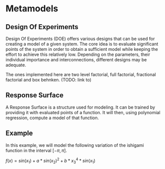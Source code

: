 # Metamodels
## Design Of Experiments

Design Of Experiments (DOE) offers various designs that can be used for creating a model of a given system. The core idea is to evaluate significant points of the system in order to obtain a sufficient model while keeping the effort to achieve this relatively low.
Depending on the parameters, their individual importance and interconnections, different designs may be adequate.

The ones implemented here are two level factorial, full factorial, fractional factorial and box behnken. (TODO: link to)

## Response Surface

A Response Surface is a structure used for modeling. 
It can be trained by providing it with evaluated points of a function.
It will then, using polynomial regression, compute a model of that function.

## Example

In this example, we will model the following variation of the ishigami function in the interval $[-\pi, \pi]$.

$f(x) = sin(x_1) + a * sin(x_2) ^2 + b * x_3 ^4 * sin(x_1)$

